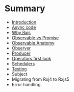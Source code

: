 # Summary

* [Introduction](README.md)
* [Async code](chapter1.md)
* [Why Rxjs](why-rxjs.md)
* [Observable vs Promise](observable.md)
* [Observable Anatomy](observable-anatomy.md)
* [Observer](observer.md)
* [Producer](producer.md)
* [Operators first look](operators.md)
* [Schedulers](schedulers.md)
* [Testing](testing.md)
* Subject
* Migrating from Rxj4 to Rxjs5
* Error handling

